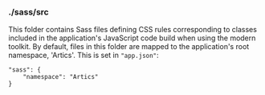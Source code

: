 ### ./sass/src

This folder contains Sass files defining CSS rules corresponding to classes
included in the application's JavaScript code build when using the modern toolkit.
By default, files in this folder are mapped to the application's root namespace, 'Artics'.
This is set in `"app.json"`:

    "sass": {
        "namespace": "Artics"
    }